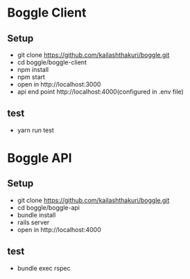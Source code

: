 # Boggle Client
## Setup
- git clone https://github.com/kailashthakuri/boggle.git
- cd boggle/boggle-client
- npm install
- npm start
- open in http://localhost:3000
- api end point http://localhost:4000(configured in .env file)
## test
- yarn run test

# Boggle API
## Setup
- git clone https://github.com/kailashthakuri/boggle.git 
- cd boggle/boggle-api
- bundle install
- rails server
- open in http://localhost:4000
## test
- bundle exec rspec


